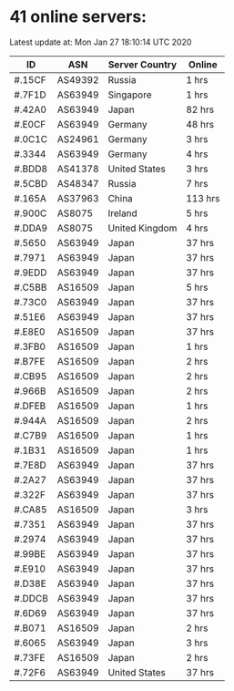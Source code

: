 # 41 online servers:

Latest update at: Mon Jan 27 18:10:14 UTC 2020

| ID | ASN | Server Country | Online |
| -- | --- | -------------- | ------ |
| #.15CF | AS49392 | Russia | 1 hrs |
| #.7F1D | AS63949 | Singapore | 1 hrs |
| #.42A0 | AS63949 | Japan | 82 hrs |
| #.E0CF | AS63949 | Germany | 48 hrs |
| #.0C1C | AS24961 | Germany | 3 hrs |
| #.3344 | AS63949 | Germany | 4 hrs |
| #.BDD8 | AS41378 | United States | 3 hrs |
| #.5CBD | AS48347 | Russia | 7 hrs |
| #.165A | AS37963 | China | 113 hrs |
| #.900C | AS8075 | Ireland | 5 hrs |
| #.DDA9 | AS8075 | United Kingdom | 4 hrs |
| #.5650 | AS63949 | Japan | 37 hrs |
| #.7971 | AS63949 | Japan | 37 hrs |
| #.9EDD | AS63949 | Japan | 37 hrs |
| #.C5BB | AS16509 | Japan | 5 hrs |
| #.73C0 | AS63949 | Japan | 37 hrs |
| #.51E6 | AS63949 | Japan | 37 hrs |
| #.E8E0 | AS16509 | Japan | 37 hrs |
| #.3FB0 | AS16509 | Japan | 1 hrs |
| #.B7FE | AS16509 | Japan | 2 hrs |
| #.CB95 | AS16509 | Japan | 2 hrs |
| #.966B | AS16509 | Japan | 2 hrs |
| #.DFEB | AS16509 | Japan | 1 hrs |
| #.944A | AS16509 | Japan | 2 hrs |
| #.C7B9 | AS16509 | Japan | 1 hrs |
| #.1B31 | AS16509 | Japan | 1 hrs |
| #.7E8D | AS63949 | Japan | 37 hrs |
| #.2A27 | AS63949 | Japan | 37 hrs |
| #.322F | AS63949 | Japan | 37 hrs |
| #.CA85 | AS16509 | Japan | 3 hrs |
| #.7351 | AS63949 | Japan | 37 hrs |
| #.2974 | AS63949 | Japan | 37 hrs |
| #.99BE | AS63949 | Japan | 37 hrs |
| #.E910 | AS63949 | Japan | 37 hrs |
| #.D38E | AS63949 | Japan | 37 hrs |
| #.DDCB | AS63949 | Japan | 37 hrs |
| #.6D69 | AS63949 | Japan | 37 hrs |
| #.B071 | AS16509 | Japan | 2 hrs |
| #.6065 | AS63949 | Japan | 3 hrs |
| #.73FE | AS16509 | Japan | 2 hrs |
| #.72F6 | AS63949 | United States | 37 hrs |

